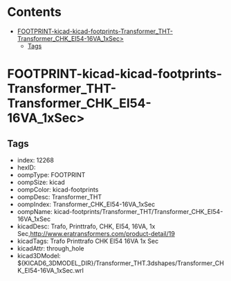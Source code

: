 



Contents
========

* [FOOTPRINT-kicad-kicad-footprints-Transformer_THT-Transformer_CHK_EI54-16VA_1xSec>](#footprint-kicad-kicad-footprints-transformer_tht-transformer_chk_ei54-16va_1xsec)
	* [Tags](#tags)

# FOOTPRINT-kicad-kicad-footprints-Transformer_THT-Transformer_CHK_EI54-16VA_1xSec>

## Tags

- index: 12268
- hexID: 
- oompType: FOOTPRINT
- oompSize: kicad
- oompColor: kicad-footprints
- oompDesc: Transformer_THT
- oompIndex: Transformer_CHK_EI54-16VA_1xSec
- oompName: kicad-footprints/Transformer_THT/Transformer_CHK_EI54-16VA_1xSec
- kicadDesc: Trafo, Printtrafo, CHK, EI54, 16VA, 1x Sec,http://www.eratransformers.com/product-detail/19
- kicadTags: Trafo Printtrafo CHK EI54 16VA 1x Sec
- kicadAttr: through_hole
- kicad3DModel: ${KICAD6_3DMODEL_DIR}/Transformer_THT.3dshapes/Transformer_CHK_EI54-16VA_1xSec.wrl
